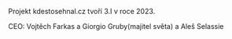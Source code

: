 Projekt kdestosehnal.cz tvoří 3.I v roce 2023.

CEO: Vojtěch Farkas a Giorgio Gruby(majitel světa) a Aleš Selassie 
